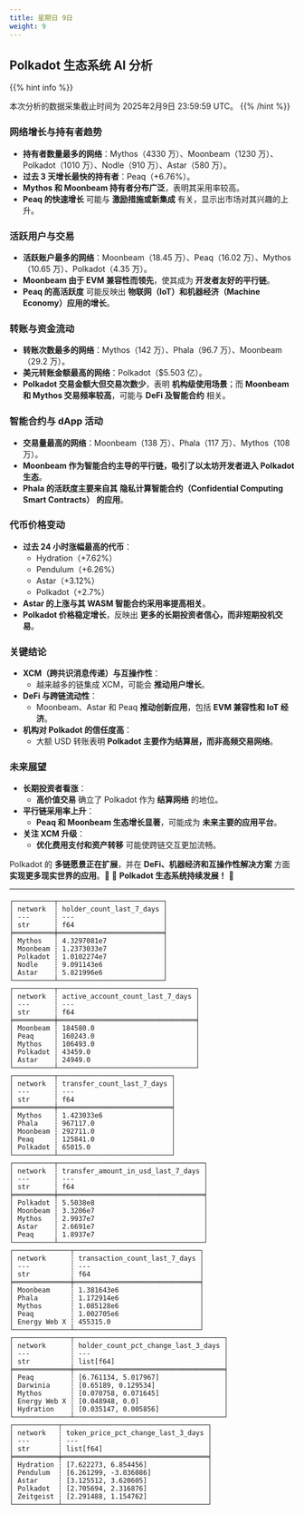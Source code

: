 ```yaml
---
title: 星期日 9日
weight: 9
---
```


## **Polkadot 生态系统 AI 分析**
{{% hint info %}}

本次分析的数据采集截止时间为 2025年2月9日 23:59:59 UTC。
{{% /hint %}}

### **网络增长与持有者趋势**
- **持有者数量最多的网络**：Mythos（4330 万）、Moonbeam（1230 万）、Polkadot（1010 万）、Nodle（910 万）、Astar（580 万）。
- **过去 3 天增长最快的持有者**：Peaq（+6.76%）。
- **Mythos 和 Moonbeam 持有者分布广泛**，表明其采用率较高。
- **Peaq 的快速增长** 可能与 **激励措施或新集成** 有关，显示出市场对其兴趣的上升。

### **活跃用户与交易**
- **活跃账户最多的网络**：Moonbeam（18.45 万）、Peaq（16.02 万）、Mythos（10.65 万）、Polkadot（4.35 万）。
- **Moonbeam 由于 EVM 兼容性而领先**，使其成为 **开发者友好的平行链**。
- **Peaq 的高活跃度** 可能反映出 **物联网（IoT）和机器经济（Machine Economy）应用的增长**。

### **转账与资金流动**
- **转账次数最多的网络**：Mythos（142 万）、Phala（96.7 万）、Moonbeam（29.2 万）。
- **美元转账金额最高的网络**：Polkadot（$5.503 亿）。
- **Polkadot 交易金额大但交易次数少**，表明 **机构级使用场景**；而 **Moonbeam 和 Mythos 交易频率较高**，可能与 **DeFi 及智能合约** 相关。

### **智能合约与 dApp 活动**
- **交易量最高的网络**：Moonbeam（138 万）、Phala（117 万）、Mythos（108 万）。
- **Moonbeam 作为智能合约主导的平行链，吸引了以太坊开发者进入 Polkadot 生态**。
- **Phala 的活跃度主要来自其** **隐私计算智能合约（Confidential Computing Smart Contracts）** **的应用**。

### **代币价格变动**
- **过去 24 小时涨幅最高的代币**：
  - Hydration（+7.62%）
  - Pendulum（+6.26%）
  - Astar（+3.12%）
  - Polkadot（+2.7%）
- **Astar 的上涨与其 WASM 智能合约采用率提高相关**。
- **Polkadot 价格稳定增长**，反映出 **更多的长期投资者信心，而非短期投机交易**。

### **关键结论**
- **XCM（跨共识消息传递）与互操作性**：
  - 越来越多的链集成 XCM，可能会 **推动用户增长**。
- **DeFi 与跨链流动性**：
  - Moonbeam、Astar 和 Peaq **推动创新应用**，包括 **EVM 兼容性和 IoT 经济**。
- **机构对 Polkadot 的信任度高**：
  - 大额 USD 转账表明 **Polkadot 主要作为结算层，而非高频交易网络**。

### **未来展望**
- **长期投资者看涨**：
  - **高价值交易** 确立了 Polkadot 作为 **结算网络** 的地位。
- **平行链采用率上升**：
  - **Peaq 和 Moonbeam 生态增长显著**，可能成为 **未来主要的应用平台**。
- **关注 XCM 升级**：
  - **优化费用支付和资产转移** 可能使跨链交互更加流畅。

Polkadot 的 **多链愿景正在扩展**，并在 **DeFi、机器经济和互操作性解决方案** 方面 **实现更多现实世界的应用**。🚀
🚀 **Polkadot 生态系统持续发展！** 🚀

---

```
┌──────────┬──────────────────────────┐
│ network  ┆ holder_count_last_7_days │
│ ---      ┆ ---                      │
│ str      ┆ f64                      │
╞══════════╪══════════════════════════╡
│ Mythos   ┆ 4.3297081e7              │
│ Moonbeam ┆ 1.2373033e7              │
│ Polkadot ┆ 1.0102274e7              │
│ Nodle    ┆ 9.091143e6               │
│ Astar    ┆ 5.821996e6               │
└──────────┴──────────────────────────┘
┌──────────┬──────────────────────────────────┐
│ network  ┆ active_account_count_last_7_days │
│ ---      ┆ ---                              │
│ str      ┆ f64                              │
╞══════════╪══════════════════════════════════╡
│ Moonbeam ┆ 184580.0                         │
│ Peaq     ┆ 160243.0                         │
│ Mythos   ┆ 106493.0                         │
│ Polkadot ┆ 43459.0                          │
│ Astar    ┆ 24949.0                          │
└──────────┴──────────────────────────────────┘
┌──────────┬────────────────────────────┐
│ network  ┆ transfer_count_last_7_days │
│ ---      ┆ ---                        │
│ str      ┆ f64                        │
╞══════════╪════════════════════════════╡
│ Mythos   ┆ 1.423033e6                 │
│ Phala    ┆ 967117.0                   │
│ Moonbeam ┆ 292711.0                   │
│ Peaq     ┆ 125841.0                   │
│ Polkadot ┆ 65015.0                    │
└──────────┴────────────────────────────┘
┌──────────┬────────────────────────────────────┐
│ network  ┆ transfer_amount_in_usd_last_7_days │
│ ---      ┆ ---                                │
│ str      ┆ f64                                │
╞══════════╪════════════════════════════════════╡
│ Polkadot ┆ 5.5038e8                           │
│ Moonbeam ┆ 3.3206e7                           │
│ Mythos   ┆ 2.9937e7                           │
│ Astar    ┆ 2.6691e7                           │
│ Peaq     ┆ 1.8937e7                           │
└──────────┴────────────────────────────────────┘
┌──────────────┬───────────────────────────────┐
│ network      ┆ transaction_count_last_7_days │
│ ---          ┆ ---                           │
│ str          ┆ f64                           │
╞══════════════╪═══════════════════════════════╡
│ Moonbeam     ┆ 1.381643e6                    │
│ Phala        ┆ 1.172914e6                    │
│ Mythos       ┆ 1.085128e6                    │
│ Peaq         ┆ 1.002705e6                    │
│ Energy Web X ┆ 455315.0                      │
└──────────────┴───────────────────────────────┘
┌──────────────┬─────────────────────────────────────┐
│ network      ┆ holder_count_pct_change_last_3_days │
│ ---          ┆ ---                                 │
│ str          ┆ list[f64]                           │
╞══════════════╪═════════════════════════════════════╡
│ Peaq         ┆ [6.761134, 5.017967]                │
│ Darwinia     ┆ [0.65189, 0.129534]                 │
│ Mythos       ┆ [0.070758, 0.071645]                │
│ Energy Web X ┆ [0.048948, 0.0]                     │
│ Hydration    ┆ [0.035147, 0.005856]                │
└──────────────┴─────────────────────────────────────┘
┌───────────┬────────────────────────────────────┐
│ network   ┆ token_price_pct_change_last_3_days │
│ ---       ┆ ---                                │
│ str       ┆ list[f64]                          │
╞═══════════╪════════════════════════════════════╡
│ Hydration ┆ [7.622273, 6.854456]               │
│ Pendulum  ┆ [6.261299, -3.036086]              │
│ Astar     ┆ [3.125512, 3.620605]               │
│ Polkadot  ┆ [2.705694, 2.316876]               │
│ Zeitgeist ┆ [2.291488, 1.154762]               │
└───────────┴────────────────────────────────────┘
```

